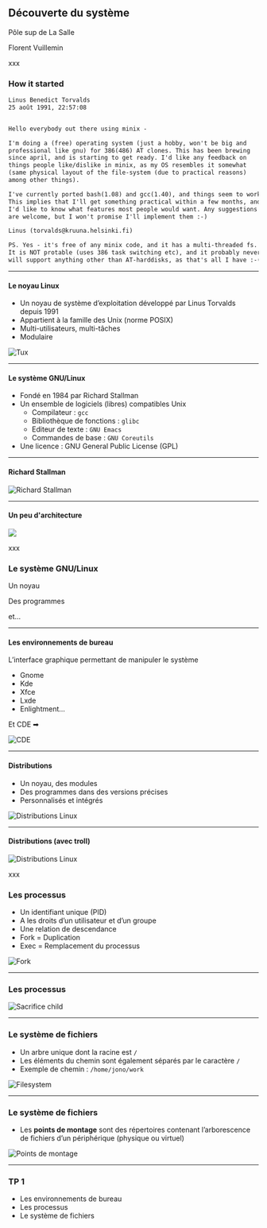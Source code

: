 

## Découverte du système
 
Pôle sup de La Salle

Florent Vuillemin

xxx

### How it started

```txt
Linus Benedict Torvalds
25 août 1991, 22:57:08


Hello everybody out there using minix -

I'm doing a (free) operating system (just a hobby, won't be big and
professional like gnu) for 386(486) AT clones. This has been brewing
since april, and is starting to get ready. I'd like any feedback on
things people like/dislike in minix, as my OS resembles it somewhat
(same physical layout of the file-system (due to practical reasons)
among other things).

I've currently ported bash(1.08) and gcc(1.40), and things seem to work.
This implies that I'll get something practical within a few months, and
I'd like to know what features most people would want. Any suggestions
are welcome, but I won't promise I'll implement them :-)

Linus (torvalds@kruuna.helsinki.fi)

PS. Yes - it's free of any minix code, and it has a multi-threaded fs.
It is NOT protable (uses 386 task switching etc), and it probably never
will support anything other than AT-harddisks, as that's all I have :-(. 
```

---

#### Le noyau Linux

- Un noyau  de système d’exploitation développé par Linus Torvalds depuis 1991
- Appartient à la famille des Unix (norme POSIX)
- Multi-utilisateurs, multi-tâches
- Modulaire

![Tux](img/tux.png)

---

#### Le système GNU/Linux

- Fondé en 1984 par Richard Stallman
- Un ensemble de logiciels (libres) compatibles Unix
  - Compilateur : `gcc`
  - Bibliothèque de fonctions : `glibc`
  - Editeur de texte : `GNU Emacs`
  - Commandes de base : `GNU Coreutils`
- Une licence : GNU General Public License (GPL)

---

#### Richard Stallman

![Richard Stallman](img/Richard_Stallman_at_LibrePlanet_2019.jpg)

---

#### Un peu d'architecture

![](img/linux%20architecture.png)

xxx

### Le système GNU/Linux

Un noyau

Des programmes

et...

---

#### Les environnements de bureau

<div id="left">

L’interface graphique permettant de manipuler le système
- Gnome
- Kde
- Xfce
- Lxde
- Enlightment...

Et CDE ➡

</div>

<div id="right"> <!-- .element: class="fragment" -->

![CDE](img/CDE_2012_on_Linux.png) 

</div>

---

#### Distributions

- Un noyau, des modules
- Des programmes dans des versions précises
- Personnalisés et intégrés 

![Distributions Linux](img/distribution_linux_logo.jpg)

---

#### Distributions (avec troll)

![Distributions Linux](img/troll_distributions.jpg)

xxx

### Les processus

<div id="left">

- Un identifiant unique (PID)
- A les droits d’un utilisateur et d’un groupe
- Une relation de descendance
- Fork = Duplication
- Exec = Remplacement du processus

</div>

<div id="right"> <!-- .element: class="fragment" -->

![Fork](img/pid_fork.gif)

</div>

---

### Les processus

![Sacrifice child](img/sacrifice_child.jpg) <!-- .element: style="height: 800px" -->

---

### Le système de fichiers

- Un arbre unique dont la racine est `/`
- Les éléments du chemin sont également séparés par le caractère `/`
- Exemple de chemin : `/home/jono/work`

![Filesystem](img/filesystem.png)

---

### Le système de fichiers

- Les **points de montage** sont des répertoires contenant l’arborescence de fichiers d’un périphérique (physique ou virtuel)

![Points de montage](img/mountpoints.png)

---

### TP 1

- Les environnements de bureau
- Les processus
- Le système de fichiers

